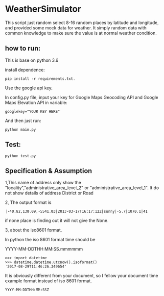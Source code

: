 # WeatherSimulator

This script just random select 8-16 random places by latitude and longitude, and provided some mock data for weather.
It simply random data with common knowledge to make sure the value is at normal weather condition.  

## how to run:

This is base on python 3.6

install dependence:
```
pip install -r requirements.txt.
```
Use the google api key.

In config.py file, input your key for Google Maps Geocoding API and Google Maps Elevation API in variable:

```
googlekey="YOUR KEY HERE"
```

And then just run:

```
python main.py
```

## Test:

```
python test.py
```

## Specification & Assumption

1,This name of address only show the "locality","administrative_area_level_2" or "administrative_area_level_1".
It do not show details of address District or Road

2, The output format is

```
|-40.82,130.09,-5541.03|2013-03-17T16:17:12Z|sunny|-5.7|1070.1|41
```

if none place is finding out it will not give the None.

3, about the iso8601 format.

In python the iso 8601 format time should be

YYYY-MM-DDTHH:MM:SS.mmmmmm

```
>>> import datetime
>>> datetime.datetime.utcnow().isoformat()
'2017-08-29T11:46:26.349654'
```

It is obviously different from your document, so I fellow your document time example format instead of iso 8601 format.

```
YYYY-MM-DDTHH:MM:SSZ
```
